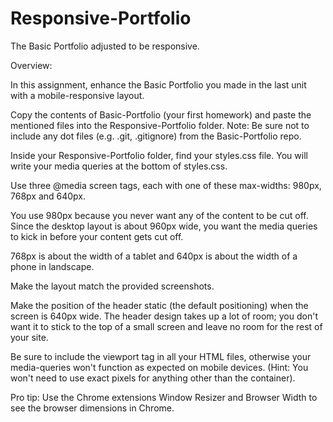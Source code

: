 # Responsive-Portfolio

The Basic Portfolio adjusted to be responsive.

Overview:

In this assignment, enhance the Basic Portfolio you made in the last unit with a mobile-responsive layout.

Copy the contents of Basic-Portfolio (your first homework) and paste the mentioned files into the Responsive-Portfolio folder.
Note: Be sure not to include any dot files (e.g. .git, .gitignore) from the Basic-Portfolio repo.

Inside your Responsive-Portfolio folder, find your styles.css file. You will write your media queries at the bottom of styles.css.

Use three @media screen tags, each with one of these max-widths: 980px, 768px and 640px.

You use 980px because you never want any of the content to be cut off. Since the desktop layout is about 960px wide, you want the media queries to kick in before your content gets cut off.

768px is about the width of a tablet and 640px is about the width of a phone in landscape.

Make the layout match the provided screenshots.

Make the position of the header static (the default positioning) when the screen is 640px wide. The header design takes up a lot of room; you don't want it to stick to the top of a small screen and leave no room for the rest of your site.

Be sure to include the viewport tag in all your HTML files, otherwise your media-queries won't function as expected on mobile devices. (Hint: You won't need to use exact pixels for anything other than the container).

Pro tip: Use the Chrome extensions Window Resizer and Browser Width to see the browser dimensions in Chrome.